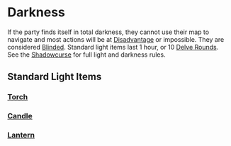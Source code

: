 # Darkness

If the party finds itself in total darkness, they cannot use their map to navigate and most actions will be at [Disadvantage](../Die%20Rolling%20Mechanics/Disadvantage.md) or impossible. They are considered [Blinded](../Conditions/Blinded.md). Standard light items last 1 hour, or 10 [Delve Rounds](../Core%20Procedures/Round.md#Delve%20Round). See the [Shadowcurse](Shadowcurse.md) for full light and darkness rules.

## Standard Light Items

### [Torch](../../Items%20and%20Gear/Gear/1%20Coin/Torch.md)

### [Candle](../../Items%20and%20Gear/Gear/10%20Coins/Candle.md)

### [Lantern](../../Items%20and%20Gear/Gear/25%20Coins/Lantern.md)
